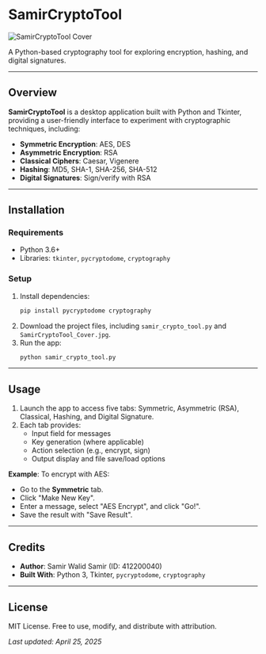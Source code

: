 # SamirCryptoTool

![SamirCryptoTool Cover](SamirCryptoTool_Cover.jpg)

A Python-based cryptography tool for exploring encryption, hashing, and digital signatures.

---

## Overview

**SamirCryptoTool** is a desktop application built with Python and Tkinter, providing a user-friendly interface to experiment with cryptographic techniques, including:

- **Symmetric Encryption**: AES, DES
- **Asymmetric Encryption**: RSA
- **Classical Ciphers**: Caesar, Vigenere
- **Hashing**: MD5, SHA-1, SHA-256, SHA-512
- **Digital Signatures**: Sign/verify with RSA

---

## Installation

### Requirements
- Python 3.6+
- Libraries: `tkinter`, `pycryptodome`, `cryptography`

### Setup
1. Install dependencies:
   ```bash
   pip install pycryptodome cryptography
   ```
2. Download the project files, including `samir_crypto_tool.py` and `SamirCryptoTool_Cover.jpg`.
3. Run the app:
   ```bash
   python samir_crypto_tool.py
   ```

---

## Usage

1. Launch the app to access five tabs: Symmetric, Asymmetric (RSA), Classical, Hashing, and Digital Signature.
2. Each tab provides:
   - Input field for messages
   - Key generation (where applicable)
   - Action selection (e.g., encrypt, sign)
   - Output display and file save/load options

**Example**: To encrypt with AES:
- Go to the **Symmetric** tab.
- Click "Make New Key".
- Enter a message, select "AES Encrypt", and click "Go!".
- Save the result with "Save Result".

---

## Credits

- **Author**: Samir Walid Samir (ID: 412200040)
- **Built With**: Python 3, Tkinter, `pycryptodome`, `cryptography`

---

## License

MIT License. Free to use, modify, and distribute with attribution.

*Last updated: April 25, 2025*